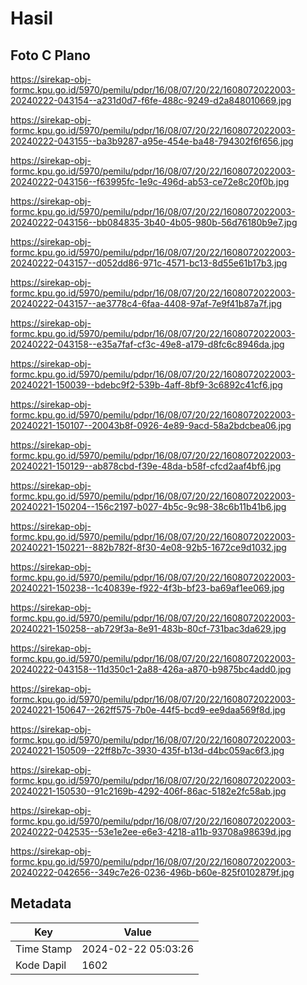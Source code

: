 # Hasil

## Foto C Plano

https://sirekap-obj-formc.kpu.go.id/5970/pemilu/pdpr/16/08/07/20/22/1608072022003-20240222-043154--a231d0d7-f6fe-488c-9249-d2a848010669.jpg

https://sirekap-obj-formc.kpu.go.id/5970/pemilu/pdpr/16/08/07/20/22/1608072022003-20240222-043155--ba3b9287-a95e-454e-ba48-794302f6f656.jpg

https://sirekap-obj-formc.kpu.go.id/5970/pemilu/pdpr/16/08/07/20/22/1608072022003-20240222-043156--f63995fc-1e9c-496d-ab53-ce72e8c20f0b.jpg

https://sirekap-obj-formc.kpu.go.id/5970/pemilu/pdpr/16/08/07/20/22/1608072022003-20240222-043156--bb084835-3b40-4b05-980b-56d76180b9e7.jpg

https://sirekap-obj-formc.kpu.go.id/5970/pemilu/pdpr/16/08/07/20/22/1608072022003-20240222-043157--d052dd86-971c-4571-bc13-8d55e61b17b3.jpg

https://sirekap-obj-formc.kpu.go.id/5970/pemilu/pdpr/16/08/07/20/22/1608072022003-20240222-043157--ae3778c4-6faa-4408-97af-7e9f41b87a7f.jpg

https://sirekap-obj-formc.kpu.go.id/5970/pemilu/pdpr/16/08/07/20/22/1608072022003-20240222-043158--e35a7faf-cf3c-49e8-a179-d8fc6c8946da.jpg

https://sirekap-obj-formc.kpu.go.id/5970/pemilu/pdpr/16/08/07/20/22/1608072022003-20240221-150039--bdebc9f2-539b-4aff-8bf9-3c6892c41cf6.jpg

https://sirekap-obj-formc.kpu.go.id/5970/pemilu/pdpr/16/08/07/20/22/1608072022003-20240221-150107--20043b8f-0926-4e89-9acd-58a2bdcbea06.jpg

https://sirekap-obj-formc.kpu.go.id/5970/pemilu/pdpr/16/08/07/20/22/1608072022003-20240221-150129--ab878cbd-f39e-48da-b58f-cfcd2aaf4bf6.jpg

https://sirekap-obj-formc.kpu.go.id/5970/pemilu/pdpr/16/08/07/20/22/1608072022003-20240221-150204--156c2197-b027-4b5c-9c98-38c6b11b41b6.jpg

https://sirekap-obj-formc.kpu.go.id/5970/pemilu/pdpr/16/08/07/20/22/1608072022003-20240221-150221--882b782f-8f30-4e08-92b5-1672ce9d1032.jpg

https://sirekap-obj-formc.kpu.go.id/5970/pemilu/pdpr/16/08/07/20/22/1608072022003-20240221-150238--1c40839e-f922-4f3b-bf23-ba69af1ee069.jpg

https://sirekap-obj-formc.kpu.go.id/5970/pemilu/pdpr/16/08/07/20/22/1608072022003-20240221-150258--ab729f3a-8e91-483b-80cf-731bac3da629.jpg

https://sirekap-obj-formc.kpu.go.id/5970/pemilu/pdpr/16/08/07/20/22/1608072022003-20240222-043158--11d350c1-2a88-426a-a870-b9875bc4add0.jpg

https://sirekap-obj-formc.kpu.go.id/5970/pemilu/pdpr/16/08/07/20/22/1608072022003-20240221-150647--262ff575-7b0e-44f5-bcd9-ee9daa569f8d.jpg

https://sirekap-obj-formc.kpu.go.id/5970/pemilu/pdpr/16/08/07/20/22/1608072022003-20240221-150509--22ff8b7c-3930-435f-b13d-d4bc059ac6f3.jpg

https://sirekap-obj-formc.kpu.go.id/5970/pemilu/pdpr/16/08/07/20/22/1608072022003-20240221-150530--91c2169b-4292-406f-86ac-5182e2fc58ab.jpg

https://sirekap-obj-formc.kpu.go.id/5970/pemilu/pdpr/16/08/07/20/22/1608072022003-20240222-042535--53e1e2ee-e6e3-4218-a11b-93708a98639d.jpg

https://sirekap-obj-formc.kpu.go.id/5970/pemilu/pdpr/16/08/07/20/22/1608072022003-20240222-042656--349c7e26-0236-496b-b60e-825f0102879f.jpg


## Metadata

| Key        | Value               |
| ---------- | ------------------- |
| Time Stamp | 2024-02-22 05:03:26 |
| Kode Dapil | 1602                |



